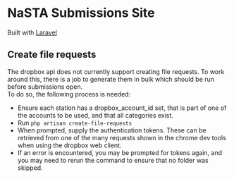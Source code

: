 # NaSTA Submissions Site
Built with <a href="https://github.com/laravel/framework">Laravel</a>

## Create file requests
The dropbox api does not currently support creating file requests. To work around this, there is a job to generate them in bulk which should be run before submissions open.   
To do so, the following process is needed:
 * Ensure each station has a dropbox_account_id set, that is part of one of the accounts to be used, and that all categories exist.
 * Run ```php artisan create-file-requests```
 * When prompted, supply the authentication tokens. These can be retrieved from one of the many requests shown in the chrome dev tools when using the dropbox web client.
 * If an error is encountered, you may be prompted for tokens again, and you may need to rerun the command to ensure that no folder was skipped.